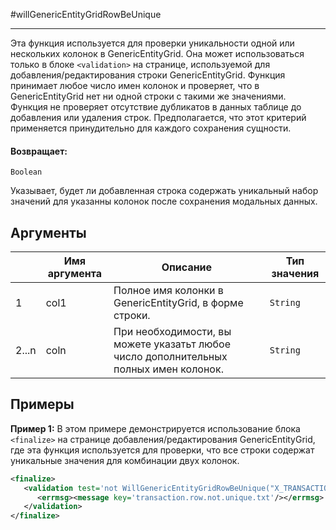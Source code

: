 #willGenericEntityGridRowBeUnique

---

Эта функция используется для проверки уникальности одной или нескольких колонок в GenericEntityGrid.
Она может использоваться только в блоке `<validation>` на странице, используемой для добавления/редактирования строки GenericEntityGrid.
Функция принимает любое число имен колонок и проверяет, что в GenericEntityGrid нет ни одной строки с такими же значениями.
Функция не проверяет отсутствие дубликатов в данных таблице до добавления или удаления строк.
Предполагается, что этот критерий применяется принудительно для каждого сохранения сущности.

#### Возвращает:

`Boolean`

Указывает, будет ли добавленная строка содержать уникальный набор значений для указанны колонок после
сохранения модальных данных.

## Аргументы

|  | Имя аргумента | Описание | Тип значения |
| --- | --- | --- | --- |
| 1 | col1 | Полное имя колонки в GenericEntityGrid, в форме строки. | `String` |
| 2...n | coln | При необходимости, вы можете указатьт любое число дополнительных полных имен колонок. | `String` |

## Примеры

**Пример 1:** В этом примере демонстрируется использование блока `<finalize>` на странице добавления/редактирования GenericEntityGrid,
где эта функция используется для проверки, что все строки содержат уникальные значения для комбинации двух колонок.
```xml
<finalize>
   <validation test='not WillGenericEntityGridRowBeUnique("X_TRANSACTION.X_INSTITUTION_ID", "X_TRANSACTION.X_TRANSACTION_ID")'>
      <errmsg><message key='transaction.row.not.unique.txt'/></errmsg>
   </validation>
</finalize>
```

